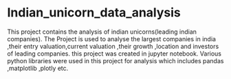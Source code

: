 # Indian_unicorn_data_analysis
This project contains the analysis of indian unicorns(leading indian companies). 
The Project is used to analyse the largest companies in india ,their entry valuation,current valuation ,their growth ,location and investors of leading companies.
this project was created in jupyter notebook.
Various python libraries were used in this project for analysis which includes pandas ,matplotlib ,plotly etc.
